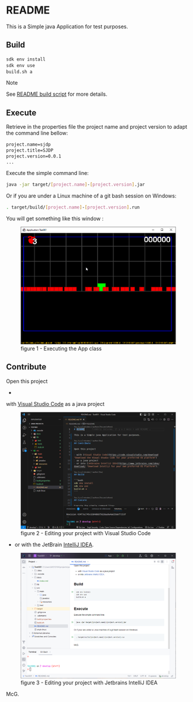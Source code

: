 # README

This is a Simple java Application for test purposes.

## Build

```bash
sdk env install
sdk env use
build.sh a
```

> [!NOTE]
> See [README build script](build.readme.md) for more details.

## Execute

Retrieve in the properties file the project name and project version to adapt the command line bellow:

```properties
project.name=sjdp
project.title=SJDP
project.version=0.0.1
...
```

Execute the simple command line:

```bash
java -jar target/[project.name]-[project.version].jar
```

Or if you are under a Linux machine of a git bash session on Windows:

```bash
. target/build/[project.name]-[project.version].run
```

You will get something like this window :

<figure>
<img src="docs/images/capture-test-001.png" alt="Executing the App class"/>
<figcaption>figure 1 - Executing the App class</figcaption>
</figure>

## Contribute

Open this project

-
with [Visual Studio Code](https://code.visualstudio.com/download "Download the Visual Studio Code for your preferred OS platform")
as a java project

<figure>
<img src="docs/images/capture-editing-with-vscode.png" alt="Editing your project with Visual Studio Code"/>
<figcaption>figure 2 - Editing your project with Visual Studio Code</figcaption>
</figure>

- or with the
  JetBrain [IntelliJ IDEA](https://www.jetbrains.com/idea/download/ "Download IntelliJ for your own preferred OS Platform").

<figure>
<img src="docs/images/capture-editing-with-intellij.png" alt="Editing your project with Jetbrains IntelliJ IDEA"/>
<figcaption>figure 3 - Editing your project with Jetbrains IntelliJ IDEA</figcaption>
</figure>

McG.
